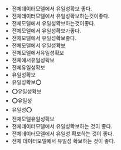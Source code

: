 - 전체데이터모델에서 유일성확보 좋다.
- 전체데이터모델에서 유일성확보하는것이좋다.
- 전체모델에서 유일성확보하는것이좋다.
- 전체모델에서 유일성확보가좋다.
- 전체모델에서 유일성확보좋다.
- 전체모델에서 유일성확보
- 전체모델에서유일성확보
- 전체에서유일성확보
- 전체유일성확보
- 유일성확보
- 유일성확보⭕
- ⭕유일성확보
- ⭕유일성
- 유일성⭕
- 전체모델유일성확보
- 전체데이터모델에서 유일성확보하는 것이 좋다.
- 전체데이터모델에서 유일성 확보하는 것이 좋다.
- 전체 데이터모델에서 유일성 확보하는 것이 좋다.